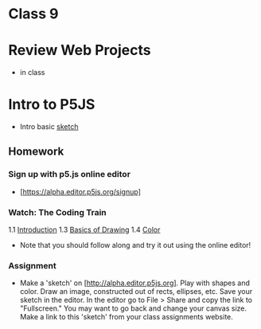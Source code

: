 # Class 9 

# Review Web Projects
* in class

# Intro to P5JS
* Intro basic [sketch](https://alpha.editor.p5js.org/2sman/sketches/SJA8OTia-)


## Homework

### Sign up with p5.js online editor
* [https://alpha.editor.p5js.org/signup]

### Watch: The Coding Train
1.1 [Introduction](https://www.youtube.com/watch?v=8j0UDiN7my4)
1.3 [Basics of Drawing](https://www.youtube.com/watch?v=D1ELEeIs0j8)
1.4 [Color](https://www.youtube.com/watch?v=9mucjcrhFcM)

* Note that you should follow along and try it out using the online editor!

### Assignment
* Make a 'sketch' on [http://alpha.editor.p5js.org]. Play with shapes and color. Draw an image, constructed out of rects, ellipses, etc. Save your sketch in the editor. In the editor go to File > Share and copy the link to "Fullscreen." You may want to go back and change your canvas size. Make a link to this 'sketch' from your class assignments website.
 
